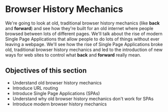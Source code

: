 # Browser History Mechanics
We're going to look at old, traditional browser history mechanics (like **back**
and **forward**) and see how they're built for an old internet where people
browsed between lots of different pages. We'll talk about the rise of modern
Single Page Applications that allow people to do lots of things without ever
leaving a webpage. We'll see how the rise of Single Page Applications broke
old, traditional browser history mechanics and led to the introduction of new
ways for web sites to control what **back** and **forward** really mean.

## Objectives of this section
* Understand old browser history mechanics
* Introduce URL routing
* Introduce Single Page Applications (SPAs)
* Understand why old browser history mechanics don't work for SPAs
* Introduce modern browser history mechanics
